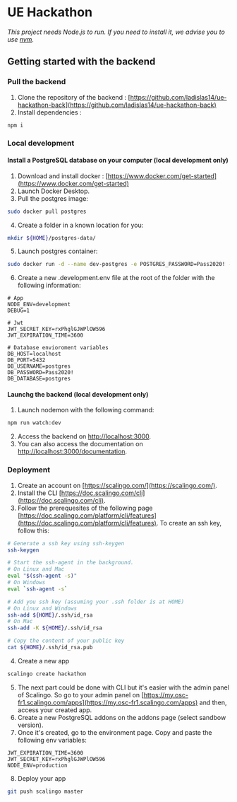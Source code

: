 # UE Hackathon

*This project needs Node.js to run. If you need to install it, we advise you to use [nvm](https://github.com/nvm-sh/nvm).*

## Getting started with the backend

### Pull the backend

1. Clone the repository of the backend : [https://github.com/ladislas14/ue-hackathon-back](https://github.com/ladislas14/ue-hackathon-back)
2. Install dependencies :
```bash
npm i
```

### Local development

#### Install a PostgreSQL database on your computer (local development only)

1. Download and install docker : [https://www.docker.com/get-started](https://www.docker.com/get-started)
2. Launch Docker Desktop.
3. Pull the postgres image:
```bash
sudo docker pull postgres
```
4. Create a folder in a known location for you:
```bash
mkdir ${HOME}/postgres-data/
```
5. Launch postgres container:
```bash
sudo docker run -d --name dev-postgres -e POSTGRES_PASSWORD=Pass2020! -v ${HOME}/postgres-data/:/var/lib/postgresql/data -p 5432:5432 postgres
```
6. Create a new .development.env file at the root of the folder with the following information:
```
# App
NODE_ENV=development
DEBUG=1

# Jwt
JWT_SECRET_KEY=rxPhglGJWPlOW596
JWT_EXPIRATION_TIME=3600

# Database envioroment variables
DB_HOST=localhost
DB_PORT=5432
DB_USERNAME=postgres
DB_PASSWORD=Pass2020!
DB_DATABASE=postgres
```

#### Launchg the backend (local development only)

1. Launch nodemon with the following command:
```bash
npm run watch:dev
```
2. Access the backend on [http://localhost:3000](http://localhost:3000).
3. You can also access the documentation on [http://localhost:3000/documentation](http://localhost:3000/documentation).

### Deployment

1. Create an account on [https://scalingo.com/](https://scalingo.com/).
2. Install the CLI [https://doc.scalingo.com/cli](https://doc.scalingo.com/cli).
3. Follow the prerequesites of the following page [https://doc.scalingo.com/platform/cli/features](https://doc.scalingo.com/platform/cli/features). To create an ssh key, follow this:
```bash
# Generate a ssh key using ssh-keygen
ssh-keygen

# Start the ssh-agent in the background.
# On Linux and Mac
eval "$(ssh-agent -s)"
# On Windows
eval `ssh-agent -s`

# Add you ssh key (assuming your .ssh folder is at HOME)
# On Linux and Windows
ssh-add ${HOME}/.ssh/id_rsa
# On Mac
ssh-add -K ${HOME}/.ssh/id_rsa

# Copy the content of your public key
cat ${HOME}/.ssh/id_rsa.pub
```
4. Create a new app
```bash
scalingo create hackathon
```
5. The next part could be done with CLI but it's easier with the admin panel of Scalingo. So go to your admin panel on [https://my.osc-fr1.scalingo.com/apps](https://my.osc-fr1.scalingo.com/apps) and then, access your created app.
6. Create a new PostgreSQL addons on the addons page (select sandbow version).
7. Once it's created, go to the environment page. Copy and paste the following env variables:
```
JWT_EXPIRATION_TIME=3600
JWT_SECRET_KEY=rxPhglGJWPlOW596
NODE_ENV=production
```
8. Deploy your app
```bash
git push scalingo master
```